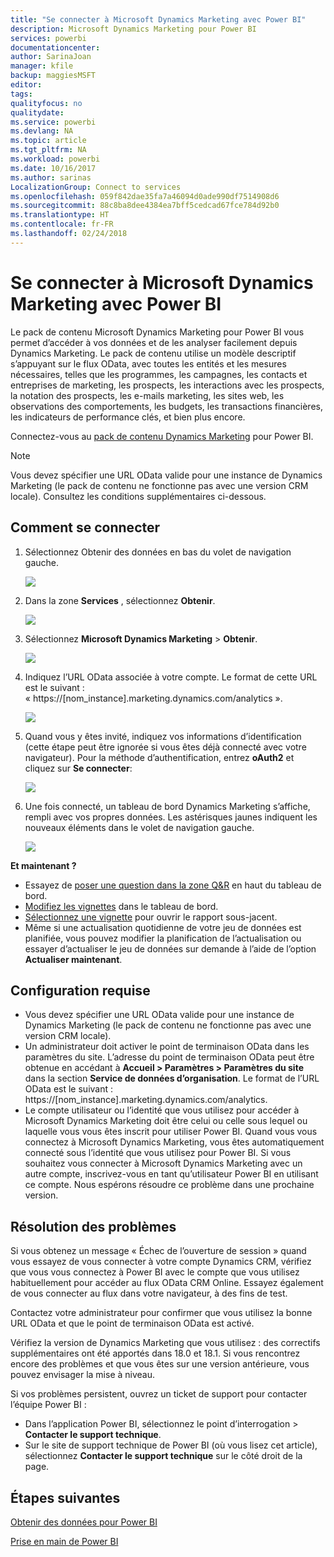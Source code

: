 ```yaml
---
title: "Se connecter à Microsoft Dynamics Marketing avec Power BI"
description: Microsoft Dynamics Marketing pour Power BI
services: powerbi
documentationcenter: 
author: SarinaJoan
manager: kfile
backup: maggiesMSFT
editor: 
tags: 
qualityfocus: no
qualitydate: 
ms.service: powerbi
ms.devlang: NA
ms.topic: article
ms.tgt_pltfrm: NA
ms.workload: powerbi
ms.date: 10/16/2017
ms.author: sarinas
LocalizationGroup: Connect to services
ms.openlocfilehash: 059f842dae35fa7a46094d0ade990df7514908d6
ms.sourcegitcommit: 88c8ba8dee4384ea7bff5cedcad67fce784d92b0
ms.translationtype: HT
ms.contentlocale: fr-FR
ms.lasthandoff: 02/24/2018
---
```

# <a name="connect-to-microsoft-dynamics-marketing-with-power-bi"></a>Se connecter à Microsoft Dynamics Marketing avec Power BI
Le pack de contenu Microsoft Dynamics Marketing pour Power BI vous permet d’accéder à vos données et de les analyser facilement depuis Dynamics Marketing. Le pack de contenu utilise un modèle descriptif s’appuyant sur le flux OData, avec toutes les entités et les mesures nécessaires, telles que les programmes, les campagnes, les contacts et entreprises de marketing, les prospects, les interactions avec les prospects, la notation des prospects, les e-mails marketing, les sites web, les observations des comportements, les budgets, les transactions financières, les indicateurs de performance clés, et bien plus encore. 

Connectez-vous au [pack de contenu Dynamics Marketing](https://app.powerbi.com/getdata/services/microsoft-dynamics-marketing) pour Power BI.

>[!NOTE]
>Vous devez spécifier une URL OData valide pour une instance de Dynamics Marketing (le pack de contenu ne fonctionne pas avec une version CRM locale). Consultez les conditions supplémentaires ci-dessous.

## <a name="how-to-connect"></a>Comment se connecter
1. Sélectionnez Obtenir des données en bas du volet de navigation gauche.
   
   ![](media/service-connect-to-microsoft-dynamics-marketing/pbi_getdata.png) 
2. Dans la zone **Services** , sélectionnez **Obtenir**.
   
   ![](media/service-connect-to-microsoft-dynamics-marketing/pbi_getservices.png) 
3. Sélectionnez **Microsoft Dynamics Marketing** \> **Obtenir**.
   
   ![](media/service-connect-to-microsoft-dynamics-marketing/mdmarketing.png)
4. Indiquez l’URL OData associée à votre compte.  Le format de cette URL est le suivant : « https://[nom\_instance].marketing.dynamics.com/analytics ».
   
   ![](media/service-connect-to-microsoft-dynamics-marketing/pbi_dynmktgserviceurl.png)
5. Quand vous y êtes invité, indiquez vos informations d’identification (cette étape peut être ignorée si vous êtes déjà connecté avec votre navigateur). Pour la méthode d’authentification, entrez **oAuth2** et cliquez sur **Se connecter**:
   
   ![](media/service-connect-to-microsoft-dynamics-marketing/pbi_dynammktgoauth2.png)
6. Une fois connecté, un tableau de bord Dynamics Marketing s’affiche, rempli avec vos propres données. Les astérisques jaunes indiquent les nouveaux éléments dans le volet de navigation gauche.
   
   ![](media/service-connect-to-microsoft-dynamics-marketing/pbi_dynammktgnewdash.png)

**Et maintenant ?**

* Essayez de [poser une question dans la zone Q&R](power-bi-q-and-a.md) en haut du tableau de bord.
* [Modifiez les vignettes](service-dashboard-edit-tile.md) dans le tableau de bord.
* [Sélectionnez une vignette](service-dashboard-tiles.md) pour ouvrir le rapport sous-jacent.
* Même si une actualisation quotidienne de votre jeu de données est planifiée, vous pouvez modifier la planification de l’actualisation ou essayer d’actualiser le jeu de données sur demande à l’aide de l’option **Actualiser maintenant**.

## <a name="system-requirements"></a>Configuration requise
* Vous devez spécifier une URL OData valide pour une instance de Dynamics Marketing (le pack de contenu ne fonctionne pas avec une version CRM locale).  
* Un administrateur doit activer le point de terminaison OData dans les paramètres du site. L’adresse du point de terminaison OData peut être obtenue en accédant à **Accueil \> Paramètres \> Paramètres du site** dans la section **Service de données d’organisation**.  Le format de l’URL OData est le suivant : https://[nom\_instance].marketing.dynamics.com/analytics.  
* Le compte utilisateur ou l’identité que vous utilisez pour accéder à Microsoft Dynamics Marketing doit être celui ou celle sous lequel ou laquelle vous vous êtes inscrit pour utiliser Power BI. Quand vous vous connectez à Microsoft Dynamics Marketing, vous êtes automatiquement connecté sous l’identité que vous utilisez pour Power BI. Si vous souhaitez vous connecter à Microsoft Dynamics Marketing avec un autre compte, inscrivez-vous en tant qu’utilisateur Power BI en utilisant ce compte. Nous espérons résoudre ce problème dans une prochaine version.   

## <a name="troubleshooting"></a>Résolution des problèmes
Si vous obtenez un message « Échec de l’ouverture de session » quand vous essayez de vous connecter à votre compte Dynamics CRM, vérifiez que vous vous connectez à Power BI avec le compte que vous utilisez habituellement pour accéder au flux OData CRM Online. Essayez également de vous connecter au flux dans votre navigateur, à des fins de test.

Contactez votre administrateur pour confirmer que vous utilisez la bonne URL OData et que le point de terminaison OData est activé.

Vérifiez la version de Dynamics Marketing que vous utilisez : des correctifs supplémentaires ont été apportés dans 18.0 et 18.1. Si vous rencontrez encore des problèmes et que vous êtes sur une version antérieure, vous pouvez envisager la mise à niveau.

Si vos problèmes persistent, ouvrez un ticket de support pour contacter l’équipe Power BI :

* Dans l’application Power BI, sélectionnez le point d’interrogation \> **Contacter le support technique**.
* Sur le site de support technique de Power BI (où vous lisez cet article), sélectionnez **Contacter le support technique** sur le côté droit de la page.

## <a name="next-steps"></a>Étapes suivantes
[Obtenir des données pour Power BI](service-get-data.md)

[Prise en main de Power BI](service-get-started.md)

